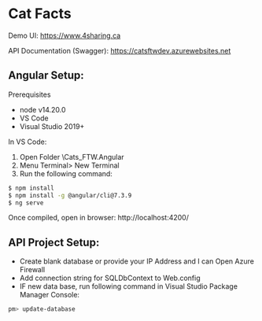 # Cat Facts

Demo UI: https://www.4sharing.ca

API Documentation (Swagger): https://catsftwdev.azurewebsites.net

## Angular Setup:

Prerequisites
 - node v14.20.0
 - VS Code
 - Visual Studio 2019+

In VS Code:
1. Open Folder <Your Project folder>\Cats_FTW.Angular
2. Menu Terminal> New Terminal
3. Run the following command:
```sh
$ npm install
$ npm install -g @angular/cli@7.3.9
$ ng serve
```

Once compiled, open in browser: http://localhost:4200/


## API Project Setup:
- Create blank database or provide your IP Address and I can Open Azure Firewall
- Add connection string for SQLDbContext to Web.config
- IF new data base, run following command in Visual Studio Package Manager Console:
```sh
pm> update-database
```



